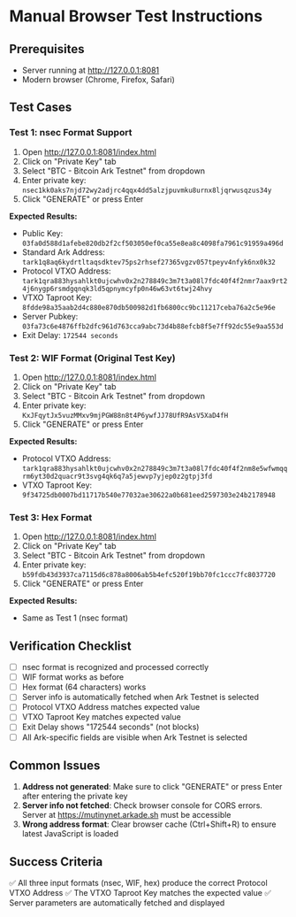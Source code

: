 # Manual Browser Test Instructions

## Prerequisites
- Server running at http://127.0.0.1:8081
- Modern browser (Chrome, Firefox, Safari)

## Test Cases

### Test 1: nsec Format Support
1. Open http://127.0.0.1:8081/index.html
2. Click on "Private Key" tab
3. Select "BTC - Bitcoin Ark Testnet" from dropdown
4. Enter private key: `nsec1kk0aks7njd72wy2adjrc4qqx4dd5alzjpuvmku8urnx8ljqrwusqzus34y`
5. Click "GENERATE" or press Enter

**Expected Results:**
- Public Key: `03fa0d588d1afebe820db2f2cf503050ef0ca55e8ea8c4098fa7961c91959a496d`
- Standard Ark Address: `tark1q8aq6kydrtltaqsdktev75ps2rhsef27365vgzv057tpeyv4nfyk6nx0k32`
- Protocol VTXO Address: `tark1qra883hysahlkt0ujcwhv0x2n278849c3m7t3a08l7fdc40f4f2nmr7aax9rt24j6nygp6rsmdgqnqk3ld5qpnymcyfp0n46w63vt6twj24hvy`
- VTXO Taproot Key: `8fdde98a35aab2d4c880e870db500982d1fb6800cc9bc11217ceba76a2c5e96e`
- Server Pubkey: `03fa73c6e4876ffb2dfc961d763cca9abc73d4b88efcb8f5e7ff92dc55e9aa553d`
- Exit Delay: `172544 seconds`

### Test 2: WIF Format (Original Test Key)
1. Open http://127.0.0.1:8081/index.html
2. Click on "Private Key" tab  
3. Select "BTC - Bitcoin Ark Testnet" from dropdown
4. Enter private key: `KxJFqytJx5vuzMMxv9mjPGW88n8t4P6ywfJJ78UfR9AsV5XaD4fH`
5. Click "GENERATE" or press Enter

**Expected Results:**
- Protocol VTXO Address: `tark1qra883hysahlkt0ujcwhv0x2n278849c3m7t3a08l7fdc40f4f2nm8e5wfwmqqrm6yt30d2quacr9t3svg4qk6q7a5jewvp7yjep0z2gtpj3fd`
- VTXO Taproot Key: `9f34725db0007bd11717b540e77032ae30622a0b681eed2597303e24b2178948`

### Test 3: Hex Format
1. Open http://127.0.0.1:8081/index.html
2. Click on "Private Key" tab
3. Select "BTC - Bitcoin Ark Testnet" from dropdown
4. Enter private key: `b59fdb43d3937ca7115d6c878a8006ab5b4efc520f19bb70fc1ccc7fc8037720`
5. Click "GENERATE" or press Enter

**Expected Results:**
- Same as Test 1 (nsec format)

## Verification Checklist

- [ ] nsec format is recognized and processed correctly
- [ ] WIF format works as before
- [ ] Hex format (64 characters) works
- [ ] Server info is automatically fetched when Ark Testnet is selected
- [ ] Protocol VTXO Address matches expected value
- [ ] VTXO Taproot Key matches expected value
- [ ] Exit Delay shows "172544 seconds" (not blocks)
- [ ] All Ark-specific fields are visible when Ark Testnet is selected

## Common Issues

1. **Address not generated**: Make sure to click "GENERATE" or press Enter after entering the private key
2. **Server info not fetched**: Check browser console for CORS errors. Server at https://mutinynet.arkade.sh must be accessible
3. **Wrong address format**: Clear browser cache (Ctrl+Shift+R) to ensure latest JavaScript is loaded

## Success Criteria

✅ All three input formats (nsec, WIF, hex) produce the correct Protocol VTXO Address
✅ The VTXO Taproot Key matches the expected value
✅ Server parameters are automatically fetched and displayed